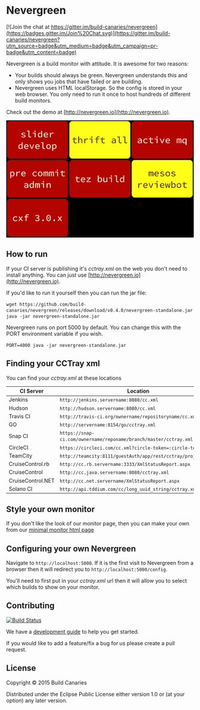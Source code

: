 # Nevergreen

[![Join the chat at https://gitter.im/build-canaries/nevergreen](https://badges.gitter.im/Join%20Chat.svg)](https://gitter.im/build-canaries/nevergreen?utm_source=badge&utm_medium=badge&utm_campaign=pr-badge&utm_content=badge)

Nevergreen is a build monitor with attitude. It is awesome for two reasons:

* Your builds should always be green. Nevergreen understands this and only shows you jobs that have failed or are building.
* Nevergreen uses HTML localStorage. So the config is stored in your web browser. You only need to run it once to host hundreds of different build monitors.

Check out the demo at [http://nevergreen.io](http://nevergreen.io).

![Example of Nevergreen on Apache builds](doc/screenshot.png)

## How to run

If your CI server is publishing it's *cctray.xml* on the web you don't need to install anything. You can just use [http://nevergreen.io](http://nevergreen.io).

If you'd like to run it yourself then you can run the jar file:

```
wget https://github.com/build-canaries/nevergreen/releases/download/v0.4.0/nevergreen-standalone.jar
java -jar nevergreen-standalone.jar
```
Nevergreen runs on port 5000 by default. You can change this with the PORT environment variable if you wish.

```
PORT=4000 java -jar nevergreen-standalone.jar
```

## Finding your CCTray xml

You can find your *cctray.xml* at these locations

 CI Server           | Location
 ------------------- | -----------------------------------------------------
 Jenkins             |  `http://jenkins.servername:8080/cc.xml`
 Hudson              |  `http://hudson.servername:8080/cc.xml`
 Travis CI           |  `http://travis-ci.org/ownername/repositoryname/cc.xml`
 GO                  |  `http://servername:8154/go/cctray.xml`
 Snap CI             |  `https://snap-ci.com/ownername/reponame/branch/master/cctray.xml`
 CircleCI            |  `https://circleci.com/cc.xml?circle-token=:circle-token`
 TeamCity            |  `http://teamcity:8111/guestAuth/app/rest/cctray/projects.xml`
 CruiseControl.rb    |  `http://cc.rb.servername:3333/XmlStatusReport.aspx`
 CruiseControl       |  `http://cc.java.servername:8080/cctray.xml`
 CruiseControl.NET   |  `http://cc.net.servername/XmlStatusReport.aspx`
 Solano CI           |  `http://api.tddium.com/cc/long_uuid_string/cctray.xml`

## Style your own monitor

If you don't like the look of our monitor page, then you can make your own from our [minimal monitor html page](doc/make-your-own.md)

## Configuring your own Nevergreen

Navigate to `http://localhost:5000`. If it is the first visit to Nevergreen from a browser then it will redirect you to `http://localhost:5000/config`.

You'll need to first put in your *cctray.xml* url then it will allow you to select which builds to show on your monitor.

## Contributing

[![Build Status](https://snap-ci.com/build-canaries/nevergreen/branch/master/build_image)](https://snap-ci.com/build-canaries/nevergreen/branch/master)

We have a [development guide](doc/contributing.md) to help you get started.

If you would like to add a feature/fix a bug for us please create a pull request.

## License

Copyright © 2015 Build Canaries

Distributed under the Eclipse Public License either version 1.0 or (at your option) any later version.

